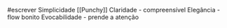#escrever
Simplicidade [[Punchy]]
Claridade - compreensível
Elegância - flow bonito
Evocabilidade - prende a atenção